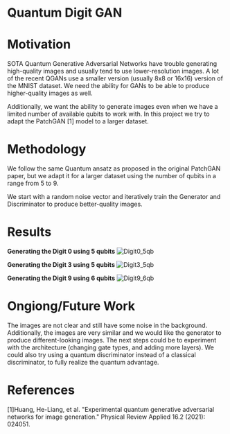 # Quantum Digit GAN 

# Motivation

SOTA Quantum Generative Adversarial Networks have trouble generating high-quality images and usually tend to use lower-resolution images. A lot of the recent QGANs use a smaller version (usually 8x8 or 16x16) version of the MNIST dataset. 
We need the ability for GANs to be able to produce higher-quality images as well. 

Additionally, we want the ability to generate images even when we have a limited number of available qubits to work with. In this project we try to adapt the PatchGAN [1] model to a larger dataset. 

# Methodology
We follow the same Quantum ansatz as proposed in the original PatchGAN paper, but we adapt it for a larger dataset using the number of qubits in a range from 5 to 9. 

We start with a random noise vector and iteratively train the Generator and Discriminator to produce better-quality images.

# Results

**Generating the Digit 0 using 5 qubits**
![Digit0_5qb](https://github.com/AishwaryaHastak/QGAN/assets/31357026/1e28c4fc-e3b7-438c-b81e-8971d3c8778f)


**Generating the Digit 3 using 5 qubits**
![Digit3_5qb](https://github.com/AishwaryaHastak/QGAN/assets/31357026/d009c89d-1f21-4671-8847-abba40cbca3a)


**Generating the Digit 9 using 6 qubits**
![Digit9_6qb](https://github.com/AishwaryaHastak/QGAN/assets/31357026/03c54562-0b46-4a6e-89ef-a53b9445890b)

# Ongiong/Future Work
The images are not clear and still have some noise in the background. Additionally, the images are very similar and we would like the generator to produce different-looking images. The next steps could be to experiment with the architecture (changing gate types, and adding more layers). We could also try using a quantum discriminator instead of a classical discriminator, to fully realize the quantum advantage.  

# References

[1]Huang, He-Liang, et al. "Experimental quantum generative adversarial networks for image generation." Physical Review Applied 16.2 (2021): 024051.
